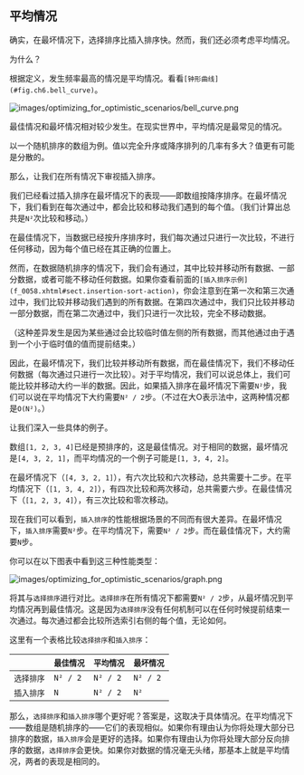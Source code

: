 ## 平均情况

确实，在最坏情况下，选择排序比插入排序快。然而，我们还必须考虑平均情况。

为什么？

根据定义，发生频率最高的情况是平均情况。看看`[钟形曲线](#fig.ch6.bell_curve)`。

![images/optimizing_for_optimistic_scenarios/bell_curve.png](images/optimizing_for_optimistic_scenarios/bell_curve.png)

最佳情况和最坏情况相对较少发生。在现实世界中，平均情况是最常见的情况。

以一个随机排序的数组为例。值以完全升序或降序排列的几率有多大？值更有可能是分散的。

那么，让我们在所有情况下审视插入排序。

我们已经看过插入排序在最坏情况下的表现——即数组按降序排序。在最坏情况下，我们看到在每次通过中，都会比较和移动我们遇到的每个值。（我们计算出总共是`N²`次比较和移动。）

在最佳情况下，当数据已经按升序排序时，我们每次通过只进行一次比较，不进行任何移动，因为每个值已经在其正确的位置上。

然而，在数据随机排序的情况下，我们会有通过，其中比较并移动所有数据、一部分数据，或者可能不移动任何数据。如果你查看前面的`[插入排序示例](f_0058.xhtml#sect.insertion-sort-action)`，你会注意到在第一次和第三次通过中，我们比较并移动我们遇到的所有数据。在第四次通过中，我们只比较并移动一部分数据，而在第二次通过中，我们只进行一次比较，完全不移动数据。

（这种差异发生是因为某些通过会比较临时值左侧的所有数据，而其他通过由于遇到一个小于临时值的值而提前结束。）

因此，在最坏情况下，我们比较并移动所有数据，而在最佳情况下，我们不移动任何数据（每次通过只进行一次比较）。对于平均情况，我们可以说总体上，我们可能比较并移动大约一半的数据。因此，如果插入排序在最坏情况下需要`N²`步，我们可以说在平均情况下大约需要`N² / 2`步。（不过在大O表示法中，这两种情况都是`O(N²)`。）

让我们深入一些具体的例子。

数组`[1, 2, 3, 4]`已经是预排序的，这是最佳情况。对于相同的数据，最坏情况是`[4, 3, 2, 1]`，而平均情况的一个例子可能是`[1, 3, 4, 2]`。

在最坏情况下（`[4, 3, 2, 1]`），有六次比较和六次移动，总共需要十二步。在平均情况下（`[1, 3, 4, 2]`），有四次比较和两次移动，总共需要六步。在最佳情况下（`[1, 2, 3, 4]`），有三次比较和零次移动。

现在我们可以看到，`插入排序`的性能根据场景的不同而有很大差异。在最坏情况下，`插入排序`需要`N²`步。在平均情况下，需要`N² / 2`步。而在最佳情况下，大约需要`N`步。

你可以在以下图表中看到这三种性能类型：

![images/optimizing_for_optimistic_scenarios/graph.png](images/optimizing_for_optimistic_scenarios/graph.png)

将其与`选择排序`进行对比。`选择排序`在所有情况下都需要`N² / 2`步，从最坏情况到平均情况再到最佳情况。这是因为`选择排序`没有任何机制可以在任何时候提前结束一次通过。每次通过都会比较所选索引右侧的每个值，无论如何。

这里有一个表格比较`选择排序`和`插入排序`：

|  | `最佳情况` | `平均情况` | `最坏情况` |
| --- | --- | --- | --- |
| `选择排序` | `N² / 2` | `N² / 2` | `N² / 2` |
| `插入排序` | `N` | `N² / 2` | `N²` |

那么，`选择排序`和`插入排序`哪个更好呢？答案是，这取决于具体情况。在平均情况下——数组是随机排序的——它们的表现相似。如果你有理由认为你将处理大部分已排序的数据，`插入排序`会是更好的选择。如果你有理由认为你将处理大部分反向排序的数据，`选择排序`会更快。如果你对数据的情况毫无头绪，那基本上就是平均情况，两者的表现是相同的。
